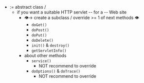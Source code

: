 * := abstract class / 
  * if you want a suitable HTTP servlet -- for a -- Web site
    * 👁️-> create a subclass / override >= 1 of next methods 👁️
      * `doGet()`
      * `doPost()`
      * `doPut()`
      * `doDelete()`
      * `init()` & `destroy()`
      * `getServletInfo()`
    * about other methods
      * `service()`
        * NOT recommend to override
      * `doOptions()` & `doTrace()`
        * NOT recommend to override
